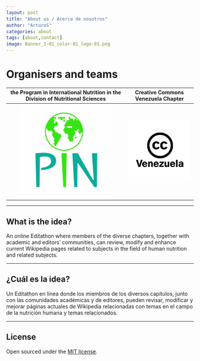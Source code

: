 ```yaml
---
layout: post
title: "About us / Acerca de nosotros"
author: "ArturoS"
categories: about
tags: [about,contact]
image: Banner_1-01_color-01_logo-01.png
---
```


# Organisers and teams

| **the Program in International Nutrition in the Division of Nutritional Sciences** | **Creative Commons Venezuela Chapter** |
|    :---:      |           :---:           |
| <img src="assets/img/pin-logo.jpeg" style="width:250px;"> | <img src="assets/img/cc-ve-logo.jpeg" style="width:250px;"> |

---

## What is the idea?
An online Editathon where members of the diverse chapters, together with academic and editors’ communities, can review, modify and enhance current Wikipedia pages related to subjects in the field of human nutrition and related subjects.

---

## ¿Cuál es la idea?
Un Editathon en línea donde los miembros de los diversos capítulos, junto con las comunidades académicas y de editores, pueden revisar, modificar y mejorar páginas actuales de Wikipedia relacionadas con temas en el campo de la nutrición humana y temas relacionados.

---

## License

Open sourced under the [MIT license](https://github.com/edithaton/page/LICENSE.md).
